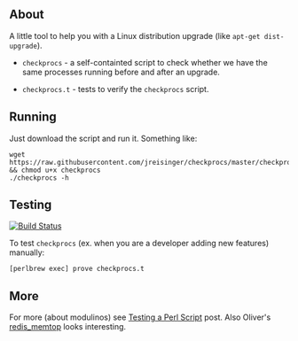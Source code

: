 About
-----

A little tool to help you with a Linux distribution upgrade (like `apt-get
dist-upgrade`).

* `checkprocs` - a self-containted script to check whether we have the same
processes running before and after an upgrade.

* `checkprocs.t` - tests to verify the `checkprocs` script.

Running
-------

Just download the script and run it. Something like:

    wget https://raw.githubusercontent.com/jreisinger/checkprocs/master/checkprocs && chmod u+x checkprocs
    ./checkprocs -h

Testing
-------

[![Build Status](https://travis-ci.org/jreisinger/checkprocs.svg?branch=master)](https://travis-ci.org/jreisinger/checkprocs)

To test `checkprocs` (ex. when you are a developer adding new features)
manually:

    [perlbrew exec] prove checkprocs.t

More
----

For more (about modulinos) see [Testing a Perl
Script](https://github.com/jreisinger/blog/blob/master/posts/testing-perl-script.md)
post. Also Oliver's [redis_memtop](https://github.com/okxchg/redis_memtop) looks interesting.

